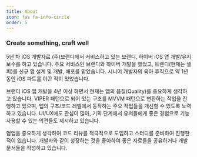 ```yaml
---
title: About
icon: fas fa-info-circle
order: 5
---
```


### Create something, craft well

<!--
**imjhk03/imjhk03** is a ✨ _special_ ✨ repository because its `README.md` (this file) appears on your GitHub profile.

Here are some ideas to get you started:

- 🔭 I’m currently working on ...
- 🌱 I’m currently learning ...
- 👯 I’m looking to collaborate on ...
- 🤔 I’m looking for help with ...
- 💬 Ask me about ...
- 📫 How to reach me: ...
- 😄 Pronouns: ...
- ⚡ Fun fact: ...
-->

5년 차 iOS 개발자로 (주)브랜디에서 서비스하고 있는 브랜디, 하이버 iOS 앱 개발/유지 보수를 하고 있습니다. 주요 서비스인 브랜디와 하이버 개발을 했었고, 트렌디(현재는 셀피)를 신규 앱 설계 및 개발, 배포를 맡았습니다. 시니어 개발자의 육아 휴직으로 약 1년 동안 iOS 파트를 이끈 적이 있었습니다.

브랜디 iOS 앱 개발을 4년 이상 하면서 현재는 앱의 품질(Quality)를 중요하게 생각하고 있습니다. VIPER 패턴으로 되어 있는 구조를 MVVM 패턴으로 변환하는 작업을 진행하고 있으며, 앱의 구조/코드 레벨에서 동작하는 주요 작업들을 개선할 수 있도록 노력하고 있습니다. UI/UX에도 관심이 많아, 기획 단계에서 유저들에게 좋은 경험으로 기능 사용할 수 있는 의견들도 제시하고 있습니다.

협업을 중요하게 생각하여 코드 리뷰를 적극적으로 도입하고 스터디를 준비하여 진행한 적이 있습니다. 개발자와 같이 성장하는 것을 좋아하여 좋은 자료들을 공유하거나 개발 문서들을 작성하고 있습니다.
